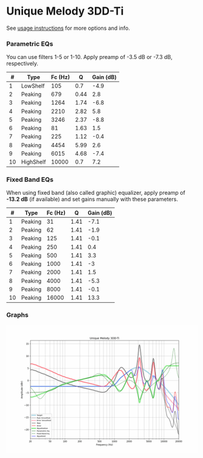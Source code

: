 # Unique Melody 3DD-Ti
See [usage instructions](https://github.com/jaakkopasanen/AutoEq#usage) for more options and info.

### Parametric EQs
You can use filters 1-5 or 1-10. Apply preamp of -3.5 dB or -7.3 dB, respectively.

|   # | Type      |   Fc (Hz) |    Q |   Gain (dB) |
|-----|-----------|-----------|------|-------------|
|   1 | LowShelf  |       105 | 0.7  |        -4.9 |
|   2 | Peaking   |       679 | 0.44 |         2.8 |
|   3 | Peaking   |      1264 | 1.74 |        -6.8 |
|   4 | Peaking   |      2210 | 2.82 |         5.8 |
|   5 | Peaking   |      3246 | 2.37 |        -8.8 |
|   6 | Peaking   |        81 | 1.63 |         1.5 |
|   7 | Peaking   |       225 | 1.12 |        -0.4 |
|   8 | Peaking   |      4454 | 5.99 |         2.6 |
|   9 | Peaking   |      6015 | 4.68 |        -7.4 |
|  10 | HighShelf |     10000 | 0.7  |         7.2 |

### Fixed Band EQs
When using fixed band (also called graphic) equalizer, apply preamp of **-13.2 dB** (if available) and set gains manually with these parameters.

|   # | Type    |   Fc (Hz) |    Q |   Gain (dB) |
|-----|---------|-----------|------|-------------|
|   1 | Peaking |        31 | 1.41 |        -7.1 |
|   2 | Peaking |        62 | 1.41 |        -1.9 |
|   3 | Peaking |       125 | 1.41 |        -0.1 |
|   4 | Peaking |       250 | 1.41 |         0.4 |
|   5 | Peaking |       500 | 1.41 |         3.3 |
|   6 | Peaking |      1000 | 1.41 |        -3   |
|   7 | Peaking |      2000 | 1.41 |         1.5 |
|   8 | Peaking |      4000 | 1.41 |        -5.3 |
|   9 | Peaking |      8000 | 1.41 |        -0.1 |
|  10 | Peaking |     16000 | 1.41 |        13.3 |

### Graphs
![](./Unique%20Melody%203DD-Ti.png)
